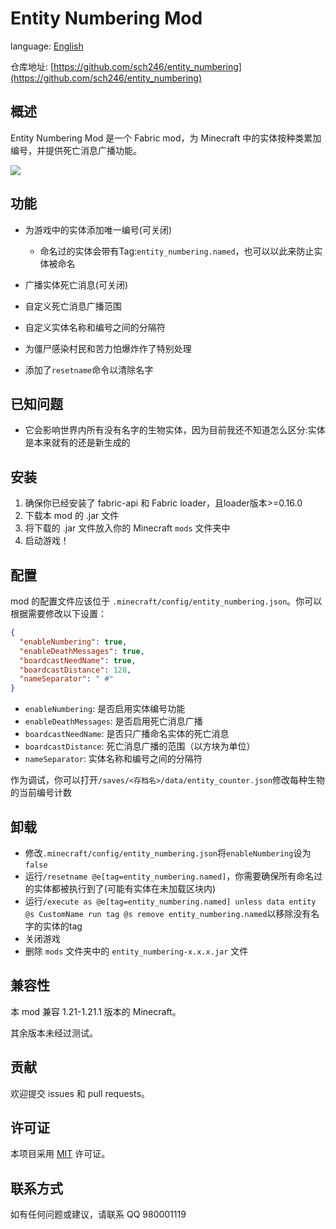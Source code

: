 # Entity Numbering Mod

language: [English](./README_en-US.md)

仓库地址: [https://github.com/sch246/entity_numbering](https://github.com/sch246/entity_numbering)

## 概述

Entity Numbering Mod 是一个 Fabric mod，为 Minecraft 中的实体按种类累加编号，并提供死亡消息广播功能。

![](https://s2.loli.net/2024/08/20/Pd8JVKiQ7FEuenD.png)

## 功能

- 为游戏中的实体添加唯一编号(可关闭)
  - 命名过的实体会带有Tag:`entity_numbering.named`，也可以以此来防止实体被命名
- 广播实体死亡消息(可关闭)
- 自定义死亡消息广播范围
- 自定义实体名称和编号之间的分隔符
- 为僵尸感染村民和苦力怕爆炸作了特别处理

- 添加了`resetname`命令以清除名字

## 已知问题

- 它会影响世界内所有没有名字的生物实体，因为目前我还不知道怎么区分:实体是本来就有的还是新生成的

## 安装

1. 确保你已经安装了 fabric-api 和 Fabric loader，且loader版本>=0.16.0
2. 下载本 mod 的 .jar 文件
3. 将下载的 .jar 文件放入你的 Minecraft `mods` 文件夹中
4. 启动游戏！

## 配置

mod 的配置文件应该位于 `.minecraft/config/entity_numbering.json`。你可以根据需要修改以下设置：

```json
{
  "enableNumbering": true,
  "enableDeathMessages": true,
  "boardcastNeedName": true,
  "boardcastDistance": 128,
  "nameSeparator": " #"
}
```

- `enableNumbering`: 是否启用实体编号功能
- `enableDeathMessages`: 是否启用死亡消息广播
- `boardcastNeedName`: 是否只广播命名实体的死亡消息
- `boardcastDistance`: 死亡消息广播的范围（以方块为单位）
- `nameSeparator`: 实体名称和编号之间的分隔符

作为调试，你可以打开`/saves/<存档名>/data/entity_counter.json`修改每种生物的当前编号计数

## 卸载

- 修改`.minecraft/config/entity_numbering.json`将`enableNumbering`设为`false`
- 运行`/resetname @e[tag=entity_numbering.named]`，你需要确保所有命名过的实体都被执行到了(可能有实体在未加载区块内)
- 运行`/execute as @e[tag=entity_numbering.named] unless data entity @s CustomName run tag @s remove entity_numbering.named`以移除没有名字的实体的tag
- 关闭游戏
- 删除 `mods` 文件夹中的 `entity_numbering-x.x.x.jar` 文件

## 兼容性

本 mod 兼容 1.21-1.21.1 版本的 Minecraft。

其余版本未经过测试。

## 贡献

欢迎提交 issues 和 pull requests。

## 许可证

本项目采用 [MIT](./LICENSE) 许可证。

## 联系方式

如有任何问题或建议，请联系 QQ 980001119
